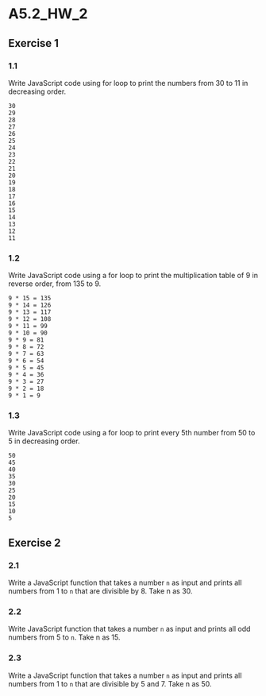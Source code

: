 # A5.2_HW_2

## Exercise 1

### 1.1

Write JavaScript code using for loop to print the numbers from 30 to 11 in decreasing order.

```
30
29
28
27
26
25
24
23
22
21
20
19
18
17
16
15
14
13
12
11
```

### 1.2

Write JavaScript code using a for loop to print the multiplication table of 9 in reverse order, from 135 to 9.

```
9 * 15 = 135
9 * 14 = 126
9 * 13 = 117
9 * 12 = 108
9 * 11 = 99
9 * 10 = 90
9 * 9 = 81
9 * 8 = 72
9 * 7 = 63
9 * 6 = 54
9 * 5 = 45
9 * 4 = 36
9 * 3 = 27
9 * 2 = 18
9 * 1 = 9
```

### 1.3

Write JavaScript code using a for loop to print every 5th number from 50 to 5 in decreasing order.

```
50
45
40
35
30
25
20
15
10
5
```

## Exercise 2

### 2.1

Write a JavaScript function that takes a number `n` as input and prints all numbers from 1 to `n` that are divisible by 8. Take n as 30.

### 2.2

Write JavaScript function that takes a number `n` as input and prints all odd numbers from 5 to `n`. Take n as 15.

### 2.3

Write a JavaScript function that takes a number `n` as input and prints all numbers from 1 to `n` that are divisible by 5 and 7. Take n as 50.